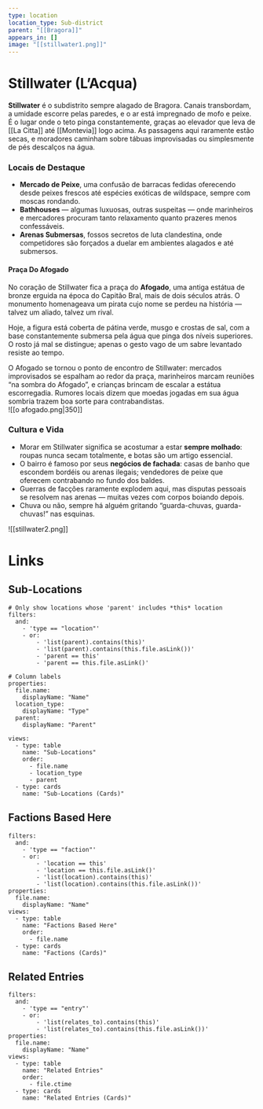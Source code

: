 ```yaml
---
type: location
location_type: Sub-district
parent: "[[Bragora]]"
appears_in: []
image: "[[stillwater1.png]]"
---
```


# Stillwater (L’Acqua)

**Stillwater** é o subdistrito sempre alagado de Bragora. Canais transbordam, a umidade escorre pelas paredes, e o ar está impregnado de mofo e peixe. É o lugar onde o teto pinga constantemente, graças ao elevador que leva de [[La Citta]] até [[Montevia]] logo acima. As passagens aqui raramente estão secas, e moradores caminham sobre tábuas improvisadas ou simplesmente de pés descalços na água.  

### Locais de Destaque
- **Mercado de Peixe**, uma confusão de barracas fedidas oferecendo desde peixes frescos até espécies exóticas de wildspace, sempre com moscas rondando.  
- **Bathhouses** — algumas luxuosas, outras suspeitas — onde marinheiros e mercadores procuram tanto relaxamento quanto prazeres menos confessáveis.  
- **Arenas Submersas**, fossos secretos de luta clandestina, onde competidores são forçados a duelar em ambientes alagados e até submersos.  

#### Praça Do Afogado
No coração de Stillwater fica a praça do **Afogado**, uma antiga estátua de bronze erguida na época do Capitão Bral, mais de dois séculos atrás. O monumento homenageava um pirata cujo nome se perdeu na história — talvez um aliado, talvez um rival.  

Hoje, a figura está coberta de pátina verde, musgo e crostas de sal, com a base constantemente submersa pela água que pinga dos níveis superiores. O rosto já mal se distingue; apenas o gesto vago de um sabre levantado resiste ao tempo.  

O Afogado se tornou o ponto de encontro de Stillwater: mercados improvisados se espalham ao redor da praça, marinheiros marcam reuniões “na sombra do Afogado”, e crianças brincam de escalar a estátua escorregadia. Rumores locais dizem que moedas jogadas em sua água sombria trazem boa sorte para contrabandistas.  
![[o afogado.png|350]]

### Cultura e Vida
- Morar em Stillwater significa se acostumar a estar **sempre molhado**: roupas nunca secam totalmente, e botas são um artigo essencial.  
- O bairro é famoso por seus **negócios de fachada**: casas de banho que escondem bordéis ou arenas ilegais; vendedores de peixe que oferecem contrabando no fundo dos baldes.  
- Guerras de facções raramente explodem aqui, mas disputas pessoais se resolvem nas arenas — muitas vezes com corpos boiando depois.  
- Chuva ou não, sempre há alguém gritando “guarda-chuvas, guarda-chuvas!” nas esquinas.


![[stillwater2.png]]

<!-- DYNAMIC:related-entries -->

# Links

## Sub-Locations
```base
# Only show locations whose 'parent' includes *this* location
filters:
  and:
    - 'type == "location"'
    - or:
        - 'list(parent).contains(this)'
        - 'list(parent).contains(this.file.asLink())'
        - 'parent == this'
        - 'parent == this.file.asLink()'

# Column labels
properties:
  file.name:
    displayName: "Name"
  location_type:
    displayName: "Type"
  parent:
    displayName: "Parent"

views:
  - type: table
    name: "Sub-Locations"
    order:
      - file.name
      - location_type
      - parent
  - type: cards
    name: "Sub-Locations (Cards)"
```

## Factions Based Here
```base
filters:
  and:
    - 'type == "faction"'
    - or:
        - 'location == this'
        - 'location == this.file.asLink()'
        - 'list(location).contains(this)'
        - 'list(location).contains(this.file.asLink())'
properties:
  file.name:
    displayName: "Name"
views:
  - type: table
    name: "Factions Based Here"
    order:
      - file.name
  - type: cards
    name: "Factions (Cards)"
```

## Related Entries
```base
filters:
  and:
    - 'type == "entry"'
    - or:
        - 'list(relates_to).contains(this)'
        - 'list(relates_to).contains(this.file.asLink())'
properties:
  file.name:
    displayName: "Name"
views:
  - type: table
    name: "Related Entries"
    order:
      - file.ctime
  - type: cards
    name: "Related Entries (Cards)"
```

<!-- /DYNAMIC -->

